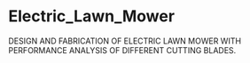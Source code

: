 # Electric_Lawn_Mower
DESIGN AND FABRICATION OF ELECTRIC LAWN MOWER WITH PERFORMANCE ANALYSIS OF DIFFERENT CUTTING BLADES.
